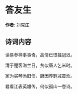 # 答友生

**作者**: 刘克庄

## 诗词内容

读易参禅事事奇，高情已恨挂冠迟。

清于楚客滋兰日，贫似唐人乞米时。

家为买琴添旧债，厨因养鹤减晨炊。

君看江表英雄传，何似孤山一卷诗。

